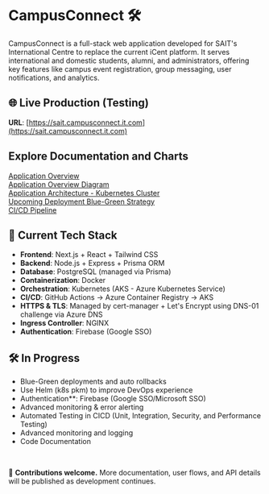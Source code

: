 # CampusConnect 🛠️ 

CampusConnect is a full-stack web application developed for SAIT's International Centre to replace the current iCent platform. It serves international and domestic students, alumni, and administrators, offering key features like campus event registration, group messaging, user notifications, and analytics.

## 🌐 Live Production (Testing)
**URL**: [https://sait.campusconnect.it.com](https://sait.campusconnect.it.com)


## Explore Documentation and Charts
[Application Overview](documentation/application-overview.md) <br>
[Application Overview Diagram](documentation/charts/app-overview-chart.md)<br>
[Application Architecture - Kubernetes Cluster](documentation/charts/k8s_cluster.md) <br>
[Upcoming Deployment Blue-Green Strategy](documentation/charts/k8s_cluster2.md) <br>
[CI/CD Pipeline](documentation/charts/cicd-flowchart.md)

## 🚀 Current Tech Stack
- **Frontend**: Next.js + React + Tailwind CSS
- **Backend**: Node.js + Express + Prisma ORM
- **Database**: PostgreSQL (managed via Prisma)
- **Containerization**: Docker
- **Orchestration**: Kubernetes (AKS - Azure Kubernetes Service)
- **CI/CD**: GitHub Actions → Azure Container Registry → AKS
- **HTTPS & TLS**: Managed by cert-manager + Let's Encrypt using DNS-01 challenge via Azure DNS
- **Ingress Controller**: NGINX
- **Authentication**: Firebase (Google SSO)

<!-- ## 🔐 Secrets & Config
- Secrets like Firebase credentials, database URL, and third-party keys are managed via Kubernetes Secrets.
- Sensitive manifests (like `*-secret.yaml`) are **not** committed to the repo and must be applied manually.

## 📦 Deployments
- Docker images are built and pushed to **Azure Container Registry** (`campusconnectacr`).
- Kubernetes deployments automatically pull updated images during CI/CD and roll out with zero-downtime updates.
- Blue-green deployment strategy is planned for future versions. -->

## 🛠️ In Progress
- Blue-Green deployments and auto rollbacks
- Use Helm (k8s pkm) to improve DevOps experience
- Authentication**: Firebase (Google SSO/Microsoft SSO)
- Advanced monitoring & error alerting
- Automated Testing in CICD (Unit, Integration, Security, and Performance Testing)
- Advanced monitoring and logging
- Code Documentation 
<!-- - User Notification Service -->
<br>

📣 **Contributions welcome.** More documentation, user flows, and API details will be published as development continues.

<!-- 📬 **Organization Email.** support@campusconnect.it.com  -->


